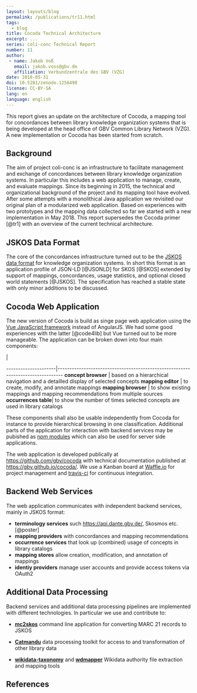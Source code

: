 ```yaml
---
layout: layouts/blog
permalink: /publications/tr11.html
tags:
  - blog
title: Cocoda Technical Architecture
excerpt: ...
series: coli-conc Technical Report
number: 11
author:
 - name: Jakob Voß
   email: jakob.voss@gbv.de
   affiliation: Verbundzentrale des GBV (VZG)
date: 2018-05-31
doi: 10.5281/zenodo.1256498
license: CC-BY-SA
lang: en
language: english
---
```




This report gives an update on the architecture of Cocoda, a mapping tool for
concordances between library knowledge organization systems that is being
developed at the head office of GBV Common Library Network (VZG). A new
implementation or Cocoda has been started from scratch.

## Background

The aim of project coli-conc is an infrastructure to facilitate management and
exchange of concordances between library knowledge organization systems. In
particular this includes a web application to manage, create, and evaluate
mappings. Since its beginning in 2015, the technical and organizational
background of the project and its mapping tool have evolved. After some
attempts with a monolithical Java application we revisited our original plan of
a modularized web application. Based on experiences with two prototypes and the
mapping data collected so far we started with a new implementation in May 2018.
This report supersedes the Cocoda primer [@tr1] with an overview of the current
technical architecture.

## JSKOS Data Format

The core of the concordances infrastructure turned out to be the [JSKOS data
format](https://gbv.github.io/jskos/) for knowledge organization systems. In
short this format is an application profile of JSON-LD [@JSONLD] for SKOS
[@SKOS] extended by support of mappings, concordances, usage statistics, and
optional closed world statements [@JSKOS]. The specification has reached a
stable state with only minor additions to be discussed.

## Cocoda Web Application

The new version of Cocoda is build as singe page web application using the [Vue
JavaScript framework](https://vuejs.org/) instead of AngularJS. We had some
good experiences with the latter [@code4lib] but Vue turned out to be more
manageable. The application can be broken down into four main components:

<!-- -->            | <!-- -->
---------------------|--------------------------------------------------------------------------------
**concept browser**  | based on a hierarchical navigation and a detailled display of selected concepts
**mapping editor**   | to create, modify, and annotate mappings
**mapping browser**  | to show existing mappings and mapping recommendations from multiple sources
**occurrences table**| to show the number of times selected concepts are used in library catalogs

These components shall also be usable independently from Cocoda for instance to
provide hierarchical browsing in one classification. Additional parts of the
application for interaction with backend services may be pubished as [npm
modules](https://www.npmjs.com) which can also be used for server side
applications.

The web application is developed publically at <https://github.com/gbv/cocoda>
with technical documentation published at <https://gbv.github.io/cocoda/>. We
use a Kanban board at [Waffle.io](https://waffle.io) for project management and
[travis-ci](https://travis-ci.org) for continuous integration.

## Backend Web Services

The web application communicates with independent backend services, mainly in
JSKOS format:

* **terminology services** such <https://api.dante.gbv.de/>, Skosmos etc. [@poster]
* **mapping providers** with concordances and mapping recommendations
* **occurrence services** that look up (combined) usage of concepts in library catalogs
* **mapping stores** allow creation, modification, and annotation of mappings
* **identiy providers** manage user accounts and provide access tokens via OAuth2

## Additional Data Processing

Backend services and additional data processing pipelines are implemented with
different technologies. In particular we use and contribute to:

* **[mc2skos](https://pypi.python.org/pypi/mc2skos)** command line application for
  converting MARC 21 records to JSKOS

* **[Catmandu](https://metacpan.org/pod/distribution/Catmandu/lib/Catmandu/Introduction.pod)**
  data processing toolkit for access to and transformation of other library data

* **[wikidata-taxonomy](https://www.npmjs.org/package/wikidata-taxonomy)**
  and **[wdmapper](https://wdmapper.readthedocs.io/)** Wikidata
  authority file extraction and mapping tools

## References
